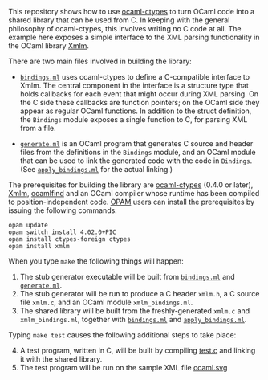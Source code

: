 This repository shows how to use [ocaml-ctypes][ctypes] to turn OCaml code
into a shared library that can be used from C.  In keeping with the general
philosophy of ocaml-ctypes, this involves writing no C code at all.  The
example here exposes a simple interface to the XML parsing functionality in
the OCaml library [Xmlm][xmlm].

There are two main files involved in building the library:

* [`bindings.ml`](lib/bindings.ml) uses ocaml-ctypes to define a C-compatible interface to Xmlm.  The central component in the interface is a structure type that holds callbacks for each event that might occur during XML parsing.  On the C side these callbacks are function pointers; on the OCaml side they appear as regular OCaml functions.  In addition to the struct definition, the `Bindings` module exposes a single function to C, for parsing XML from a file.

* [`generate.ml`](stub_generator/generate.ml) is an OCaml program that generates C source and header files from the definitions in the `Bindings` module, and an OCaml module that can be used to link the generated code with the code in `Bindings`.  (See [`apply_bindings.ml`](lib/apply_bindings.ml) for the actual linking.)

The prerequisites for building the library are [ocaml-ctypes][ctypes] (0.4.0 or later), [Xmlm][xmlm], [ocamlfind][findlib] and an OCaml compiler whose runtime has been compiled to position-independent code.  [OPAM][opam] users can install the prerequisites by issuing the following commands:

```
opam update
opam switch install 4.02.0+PIC
opam install ctypes-foreign ctypes
opam install xmlm
```

When you type `make` the following things will happen:

1. The stub generator executable will be built from [`bindings.ml`](lib/bindings.ml) and [`generate.ml`](stub_generator/generate.ml).
2. The stub generator will be run to produce a C header `xmlm.h`, a C source file `xmlm.c`, and an OCaml module `xmlm_bindings.ml`.
3. The shared library will be built from the freshly-generated `xmlm.c` and `xmlm_bindings.ml`, together with [`bindings.ml`](lib/bindings.ml) and [`apply_bindings.ml`](lib/apply_bindings.ml).

Typing `make test` causes the following additional steps to take place:

4. A test program, written in C, will be built by compiling [test.c](test/test.c) and linking it with the shared library.
5. The test program will be run on the sample XML file [ocaml.svg](test/ocaml.svg)

[xmlm]: http://erratique.ch/software/xmlm
[ctypes]: https://github.com/ocamllabs/ocaml-ctypes
[findlib]: http://projects.camlcity.org/projects/findlib.html
[opam]: http://opam.ocaml.org/

